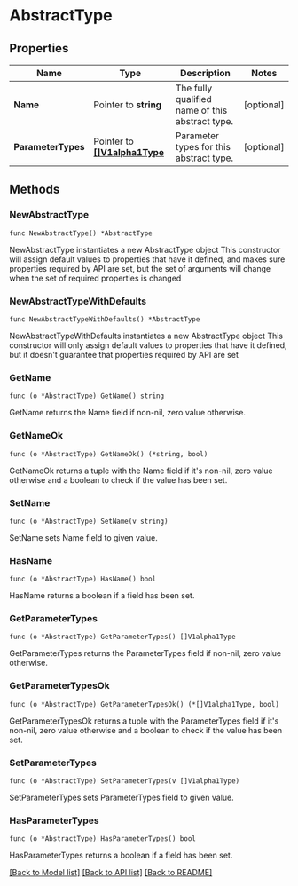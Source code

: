 # AbstractType

## Properties

Name | Type | Description | Notes
------------ | ------------- | ------------- | -------------
**Name** | Pointer to **string** | The fully qualified name of this abstract type. | [optional] 
**ParameterTypes** | Pointer to [**[]V1alpha1Type**](V1alpha1Type.md) | Parameter types for this abstract type. | [optional] 

## Methods

### NewAbstractType

`func NewAbstractType() *AbstractType`

NewAbstractType instantiates a new AbstractType object
This constructor will assign default values to properties that have it defined,
and makes sure properties required by API are set, but the set of arguments
will change when the set of required properties is changed

### NewAbstractTypeWithDefaults

`func NewAbstractTypeWithDefaults() *AbstractType`

NewAbstractTypeWithDefaults instantiates a new AbstractType object
This constructor will only assign default values to properties that have it defined,
but it doesn't guarantee that properties required by API are set

### GetName

`func (o *AbstractType) GetName() string`

GetName returns the Name field if non-nil, zero value otherwise.

### GetNameOk

`func (o *AbstractType) GetNameOk() (*string, bool)`

GetNameOk returns a tuple with the Name field if it's non-nil, zero value otherwise
and a boolean to check if the value has been set.

### SetName

`func (o *AbstractType) SetName(v string)`

SetName sets Name field to given value.

### HasName

`func (o *AbstractType) HasName() bool`

HasName returns a boolean if a field has been set.

### GetParameterTypes

`func (o *AbstractType) GetParameterTypes() []V1alpha1Type`

GetParameterTypes returns the ParameterTypes field if non-nil, zero value otherwise.

### GetParameterTypesOk

`func (o *AbstractType) GetParameterTypesOk() (*[]V1alpha1Type, bool)`

GetParameterTypesOk returns a tuple with the ParameterTypes field if it's non-nil, zero value otherwise
and a boolean to check if the value has been set.

### SetParameterTypes

`func (o *AbstractType) SetParameterTypes(v []V1alpha1Type)`

SetParameterTypes sets ParameterTypes field to given value.

### HasParameterTypes

`func (o *AbstractType) HasParameterTypes() bool`

HasParameterTypes returns a boolean if a field has been set.


[[Back to Model list]](../README.md#documentation-for-models) [[Back to API list]](../README.md#documentation-for-api-endpoints) [[Back to README]](../README.md)


